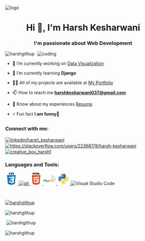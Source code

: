 ![logo](https://github.com/Harsh-GitHup/harshgithup/assets/116560172/8eaf1244-afd0-414c-9e5b-e7032d7ae98c)

<h1 align="center">Hi 👋, I'm Harsh Kesharwani</h1>
<h3 align="center">I'm passionate about Web Development</h3>

<img align="right" alt="coding" width="400" src="https://static.wixstatic.com/media/bbe642_62414e50bef34ce28db1afabf55f17ec~mv2.gif">

<p aign="left"><img src="https://komarev.com/ghpvc/?username=Harsh-GitHup&label=Profile%20views&color=0e75b6&style=flat" alt="harshgithup"/></p>

- 🔭 I’m currently working on [Data Visualization](https://github.com/Harsh-GitHup/Data_Visualization)

- 🌱 I’m currently learning **Django**

- 👨‍💻 All of my projects are available at [My Portfolio](https://Harsh-GitHup.github.io/My-Portfolio/)

- 📫 How to reach me **harshkesharwani037@gmail.com**

- 📄 Know about my experiences [Resume](https://harsh-githup.github.io/My-Portfolio/assets/Harsh_Kesharwani_Resume.pdf)

- ⚡ Fun fact **I am funny🤣**

<h3 align="left">Connect with me:</h3>
<p align="left">
<a href="https://linkedin.com/in/linkedin/harsh_kesharwani" target="blank"><img align="center" src="https://raw.githubusercontent.com/rahuldkjain/github-profile-readme-generator/master/src/images/icons/Social/linked-in-alt.svg" alt="linkedin/harsh_kesharwani" height="30" width="40" /></a>
<a href="https://stackoverflow.com/users/https://stackoverflow.com/users/22368178/harsh-kesharwani" target="blank"><img align="center" src="https://raw.githubusercontent.com/rahuldkjain/github-profile-readme-generator/master/src/images/icons/Social/stack-overflow.svg" alt="https://stackoverflow.com/users/22368178/harsh-kesharwani" height="30" width="40" /></a>
<a href="https://instagram.com/creative_boy_harsh1" target="blank"><img align="center" src="https://raw.githubusercontent.com/rahuldkjain/github-profile-readme-generator/master/src/images/icons/Social/instagram.svg"
 alt="creative_boy_harsh1" height="30" width="40" /></a>
</p>

<h3 align="left">Languages and Tools:</h3>
<p align="left"> <a href="https://www.w3schools.com/css/" target="_blank" rel="noreferrer"> <img src="https://raw.githubusercontent.com/devicons/devicon/master/icons/css3/css3-original-wordmark.svg" alt="css3" width="40" height="40"/> </a> <a href="https://git-scm.com/" target="_blank" rel="noreferrer"> <img src="https://www.vectorlogo.zone/logos/git-scm/git-scm-icon.svg" alt="git" width="40" height="40"/> </a> <a href="https://www.w3.org/html/" target="_blank" rel="noreferrer"> <img src="https://raw.githubusercontent.com/devicons/devicon/master/icons/html5/html5-original-wordmark.svg" alt="html5" width="40" height="40"/> </a> <a href="https://www.mysql.com/" target="_blank" rel="noreferrer"> <img src="https://raw.githubusercontent.com/devicons/devicon/master/icons/mysql/mysql-original-wordmark.svg" alt="mysql" width="40" height="40"/> </a> <a href="https://www.python.org" target="_blank" rel="noreferrer"> <img src="https://raw.githubusercontent.com/devicons/devicon/master/icons/python/python-original.svg" alt="python" width="40" height="40"/> </a> <a herf="https://www.code.visualstdio.com/"target="_blank" rel="noreferrer"> <img width="40" height="40" src="https://user-images.githubusercontent.com/25181517/192108891-d86b6220-e232-423a-bf5f-90903e6887c3.png" alt="Visual Studio Code" title="Visual Studio Code"/> </a></p>

<br>
<p align="left"> <a href="https://github.com/ryo-ma/github-profile-trophy"><img src="https://github-profile-trophy.vercel.app/?username=Harsh-GitHup" alt="harshgithup" /></a> </p>

<p><img align="center" src="https://github-readme-stats.vercel.app/api/top-langs?username=Harsh-GitHup&show_icons=true&locale=en&layout=compact" alt="harshgithup" /></p>

<p>&nbsp;<img align="center" src="https://github-readme-stats.vercel.app/api?username=Harsh-gitHup&show_icons=true&locale=en" alt="harshgithup" /></p>

<p><img align="center" src="https://github-readme-streak-stats.herokuapp.com/?user=Harsh-GitHup&" alt="harshgithup" /></p>

